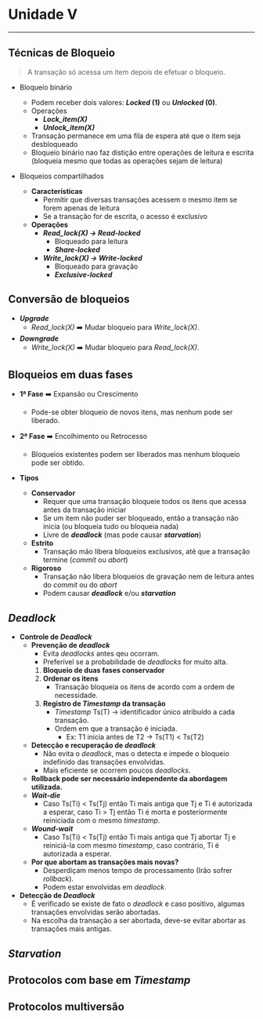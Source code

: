 # Unidade V
---

## Técnicas de Bloqueio
> A transação só acessa um item depois de efetuar o bloqueio.

* Bloqueio binário
    - Podem receber dois valores: **_Locked_ (1)** ou **_Unlocked_ (0)**.
    - Operações
        * **_Lock\_item(X)_**
        * **_Unlock\_item(X)_**
    - Transação permanece em uma fila de espera até que o item seja desbloqueado
    - Bloqueio binário nao faz distição entre operações de leitura e escrita (bloqueia mesmo que todas as operações sejam de leitura)
        
* Bloqueios compartilhados
    - **Características**
        * Permitir que diversas transações acessem o mesmo item se forem apenas de leitura
        * Se a transação for de escrita, o acesso é exclusivo
    - **Operações**
        * **_Read\_lock(X) -> Read-locked_**
            - Bloqueado para leitura
            - **_Share-locked_**
        * **_Write\_lock(X) -> Write-locked_**
            - Bloqueado para gravação
            - **_Exclusive-locked_**

## Conversão de bloqueios
* _**Upgrade**_
    - _Read\_lock(X)_ :arrow_right: Mudar bloqueio para _Write\_lock(X)_.
* _**Downgrade**_
    - _Write\_lock(X)_ :arrow_right: Mudar bloqueio para _Read\_lock(X)_.

## Bloqueios em duas fases
* **1ª Fase** :arrow_right: Expansão ou Crescimento
    * Pode-se obter bloqueio de novos itens, mas nenhum pode ser liberado.
* **2ª Fase** :arrow_right: Encolhimento ou Retrocesso
    * Bloqueios existentes podem ser liberados mas nenhum bloqueio pode ser obtido.

* **Tipos**
    * **Conservador**
        - Requer que uma transação bloqueie todos os itens que acessa antes da transação iniciar
        - Se um item não puder ser bloqueado, então a transação não inicia (ou bloqueia tudo ou bloqueia nada)
        - Livre de **_deadlock_** (mas pode causar **_starvation_**)
    * **Estrito**
        - Transação mão libera bloqueios exclusivos, até que a transação termine (_commit_ ou _abort_)
    * **Rigoroso**
        - Transação não libera bloqueios de gravação nem de leitura antes do _commit_ ou do _abort_
        - Podem causar **_deadlock_** e/ou **_starvation_**

## _Deadlock_
* **Controle de _Deadlock_**
    * **Prevenção de _deadlock_**
        * Evita _deadlocks_ antes qeu ocorram.
        * Preferível se a probabilidade de _deadlocks_ for muito alta.
        1. **Bloqueio de duas fases conservador**
        2. **Ordenar os itens**
            * Transação bloqueia os itens de acordo com a ordem de necessidade.
        3. **Registro de _Timestamp_ da transação**
            * _Timestamp_ Ts(T) -> identificador único atribuído a cada transação.
            * Ordem em que a transação é iniciada.
                * Ex: T1 inicia antes de T2 -> Ts(T1) < Ts(T2)
    * **Detecção e recuperação de _deadlock_**
        * Não evita o _deadlock_, mas o detecta e impede o bloqueio indefinido das transações envolvidas.
        * Mais eficiente se ocorrem poucos _deadlocks_.
    * **Rollback pode ser necessário independente da abordagem utilizada.**
    * **_Wait-die_**
        * Caso Ts(Ti) < Ts(Tj) então Ti mais antiga que Tj e Ti é autorizada a esperar, caso Ti > Tj então Ti é morta e posteriormente reiniciada com o mesmo _timestamp_.
    * **_Wound-wait_**
        * Caso Ts(Ti) < Ts(Tj) então Ti mais antiga que Tj abortar Tj e reiniciá-la com mesmo _timestamp_, caso contrário, Ti é autorizada a esperar.
    * **Por que abortam as transações mais novas?**
        * Desperdiçam menos tempo de processamento (Irão sofrer _rollback_).
        * Podem estar envolvidas em _deadlock_.
* **Detecção de _Deadlock_**
    * É verificado se existe de fato o _deadlock_ e caso positivo, algumas transações envolvidas serão abortadas.
    * Na escolha da transação a ser abortada, deve-se evitar abortar as transações mais antigas.

## _Starvation_


## Protocolos com base em _Timestamp_

## Protocolos multiversão
